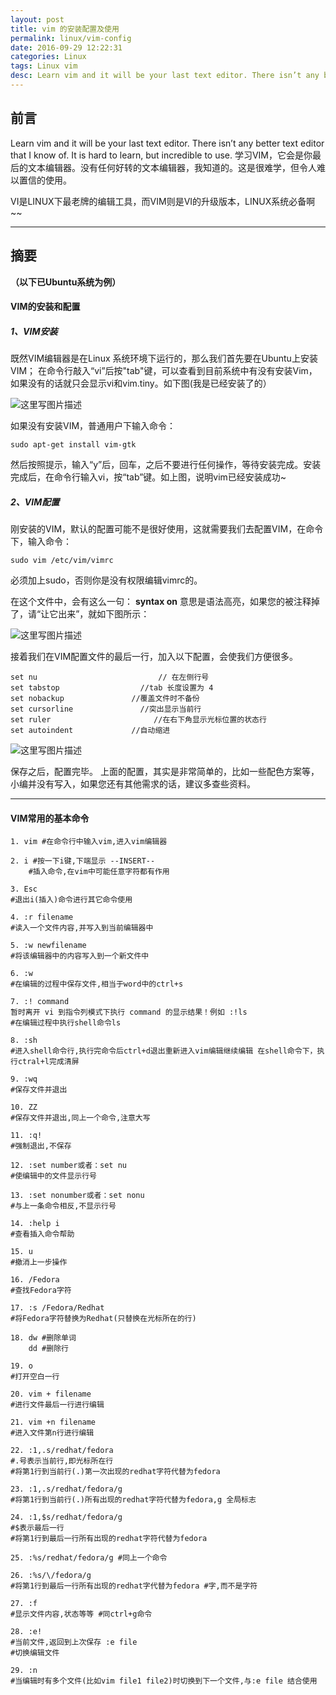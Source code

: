 ```yaml
---
layout: post
title: vim 的安装配置及使用
permalink: linux/vim-config
date: 2016-09-29 12:22:31
categories: Linux
tags: Linux vim
desc: Learn vim and it will be your last text editor. There isn’t any better text editor that I know of. It is hard to learn, but incredible to use.
---
```


**前言**
------

Learn vim and it will be your last text editor. There isn’t any better text editor that I know of. It is hard to learn, but incredible to use.
学习VIM，它会是你最后的文本编辑器。没有任何好转的文本编辑器，我知道的。这是很难学，但令人难以置信的使用。

VI是LINUX下最老牌的编辑工具，而VIM则是VI的升级版本，LINUX系统必备啊~~


-------

**摘要**
--

**（以下已Ubuntu系统为例）**

#### **VIM的安装和配置**

##### **1、VIM安装**
既然VIM编辑器是在Linux 系统环境下运行的，那么我们首先要在Ubuntu上安装VIM；
在命令行敲入“vi”后按"tab"键，可以查看到目前系统中有没有安装Vim，如果没有的话就只会显示vi和vim.tiny。如下图(我是已经安装了的）

![这里写图片描述](https://img-blog.csdn.net/20160929104119636)

如果没有安装VIM，普通用户下输入命令：

```
sudo apt-get install vim-gtk
```
然后按照提示，输入“y”后，回车，之后不要进行任何操作，等待安装完成。安装完成后，在命令行输入vi，按“tab”键。如上图，说明vim已经安装成功~
<!-- more -->

##### **2、VIM配置**

刚安装的VIM，默认的配置可能不是很好使用，这就需要我们去配置VIM，在命令下，输入命令：

```
sudo vim /etc/vim/vimrc
```
必须加上sudo，否则你是没有权限编辑vimrc的。

在这个文件中，会有这么一句：
**syntax on**
意思是语法高亮，如果您的被注释掉了，请“让它出来”，就如下图所示：

![这里写图片描述](https://img-blog.csdn.net/20160929105720795)

接着我们在VIM配置文件的最后一行，加入以下配置，会使我们方便很多。

```
set nu                           // 在左侧行号
set tabstop                  //tab 长度设置为 4
set nobackup               //覆盖文件时不备份
set cursorline               //突出显示当前行
set ruler                       //在右下角显示光标位置的状态行
set autoindent             //自动缩进
```

![这里写图片描述](https://img-blog.csdn.net/20160929110041781)

保存之后，配置完毕。
上面的配置，其实是非常简单的，比如一些配色方案等，小编并没有写入，如果您还有其他需求的话，建议多查些资料。


----


#### **VIM常用的基本命令**

```
1. vim #在命令行中输入vim,进入vim编辑器 

2. i #按一下i键,下端显示 --INSERT-- 
	#插入命令,在vim中可能任意字符都有作用 

3. Esc 
#退出i(插入)命令进行其它命令使用

4. :r filename 
#读入一个文件内容,并写入到当前编辑器中 

5. :w newfilename 
#将该编辑器中的内容写入到一个新文件中 

6. :w 
#在编辑的过程中保存文件,相当于word中的ctrl+s 

7. :! command 
暂时离开 vi 到指令列模式下执行 command 的显示结果！例如 :!ls 
#在编辑过程中执行shell命令ls 

8. :sh 
#进入shell命令行,执行完命令后ctrl+d退出重新进入vim编辑继续编辑 在shell命令下，执行ctral+l完成清屏 

9. :wq 
#保存文件并退出 

10. ZZ 
#保存文件并退出,同上一个命令,注意大写 

11. :q! 
#强制退出,不保存 

12. :set number或者：set nu 
#使编辑中的文件显示行号 

13. :set nonumber或者：set nonu  
#与上一条命令相反,不显示行号 

14. :help i 
#查看插入命令帮助 

15. u  
#撤消上一步操作 

16. /Fedora 
#查找Fedora字符 

17. :s /Fedora/Redhat 
#将Fedora字符替换为Redhat(只替换在光标所在的行) 

18. dw #删除单词 
    dd #删除行 

19. o 
#打开空白一行 

20. vim + filename 
#进行文件最后一行进行编辑 

21. vim +n filename 
#进入文件第n行进行编辑 

22. :1,.s/redhat/fedora 
#.号表示当前行,即光标所在行 
#将第1行到当前行(.)第一次出现的redhat字符代替为fedora 

23. :1,.s/redhat/fedora/g 
#将第1行到当前行(.)所有出现的redhat字符代替为fedora,g 全局标志 

24. :1,$s/redhat/fedora/g 
#$表示最后一行 
#将第1行到最后一行所有出现的redhat字符代替为fedora 

25. :%s/redhat/fedora/g #同上一个命令 

26. :%s/\/fedora/g 
#将第1行到最后一行所有出现的redhat字代替为fedora #字,而不是字符

27. :f 
#显示文件内容,状态等等 #同ctrl+g命令 

28. :e! 
#当前文件,返回到上次保存 :e file 
#切换编辑文件 

29. :n 
#当编辑时有多个文件(比如vim file1 file2)时切换到下一个文件,与:e file 结合使用
```
